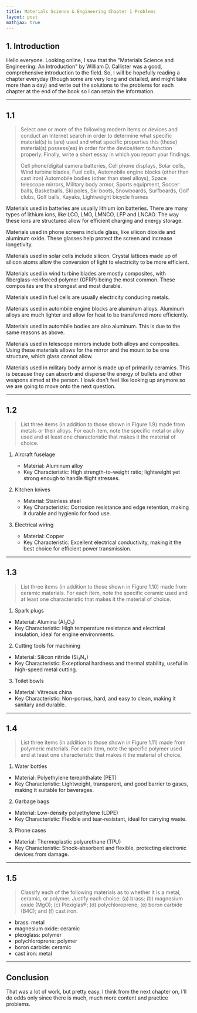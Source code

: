 ```yaml
---
title: Materials Science & Engineering Chapter 1 Problems
layout: post
mathjax: true
---
```


## 1. Introduction 
Hello everyone. Looking online, I saw that the "Materials Science and Engineering: An Introduction" by William D. Callister was a good, comprehensive introduction to the field. So, I will be hopefully reading a chapter everyday (though some are very long and detailed, and might take more than a day) and write out the solutions to the problems for each chapter at the end of the book so I can retain the information.

---

## 1.1 

> Select one or more of the following modern items or devices and conduct an Internet search in order to determine what specific material(s) is (are) used and what specific properties this (these) material(s) possess(es) in order for the device/item to function properly. Finally, write a short essay in which you report your findings.
>
> Cell phone/digital camera batteries, Cell phone displays, Solar cells, Wind turbine blades, Fuel cells, Automobile engine blocks (other than cast iron) Automobile bodies (other than steel alloys), Space telescope mirrors, Military body armor, Sports equipment, Soccer balls, Basketballs, Ski poles, Ski boots, Snowboards, Surfboards, Golf clubs, Golf balls, Kayaks, Lightweight bicycle frames
>

Materials used in batteries are usually lithium ion batteries. There are many types of lithium ions, like LCO, LMO, LMNCO, LFP and LNCAO. The way these ions are structured allow for efficient charging and energy storage. 

Materials used in phone screens include glass, like silicon dioxide and aluminum oxide. These glasses help protect the screen and increase longetivity.

Materials used in solar cells include silicon. Crystal lattices made up of silicon atoms allow the conversion of light to electricity to be more efficient. 

Materials used in wind turbine blades are mostly composites, with fiberglass-reinforced polymer (GFRP) being the most common. These composites are the strongest and most durable.

Materials used in fuel cells are usually electricity conducing metals. 

Materials used in autombile engine blocks are aluminum alloys. Aluminum alloys are much lighter and allow for heat to be transferred more efficiently.

Materials used in autombile bodies are also aluminum. This is due to the same reasons as above.

Materials used in telescope mirrors include both alloys and composites. Using these materials allows for the mirror and the mount to be one structure, which glass cannot allow. 

Materials used in military body armor is made up of primarily ceramics. This is because they can absorb and disperse the energy of bullets and other weapons aimed at the person. I lowk don't feel like looking up anymore so we are going to move onto the next question.

---

## 1.2
> List three items (in addition to those shown in Figure 1.9) made from metals or their alloys. For each item, note the specific metal or alloy used and at least one characteristic that makes it the material of choice.
>

1. Aircraft fuselage
    * Material: Aluminum alloy 
    * Key Characteristic: High strength-to-weight ratio; lightweight yet strong enough to handle flight stresses.

2. Kitchen knives
    * Material: Stainless steel 
    * Key Characteristic: Corrosion resistance and edge retention, making it durable and hygienic for food use.

3. Electrical wiring
    * Material: Copper
    * Key Characteristic: Excellent electrical conductivity, making it the best choice for efficient power transmission.

---

## 1.3 
>  List three items (in addition to those shown in Figure 1.10) made from ceramic materials. For each item, note the specific ceramic used and at least one characteristic that makes it the material of choice.

1. Spark plugs
* Material: Alumina (Al₂O₃)
* Key Characteristic: High temperature resistance and electrical insulation, ideal for engine environments.

2. Cutting tools for machining
* Material: Silicon nitride (Si₃N₄)
* Key Characteristic: Exceptional hardness and thermal stability, useful in high-speed metal cutting.

3. Toilet bowls
* Material: Vitreous china 
* Key Characteristic: Non-porous, hard, and easy to clean, making it sanitary and durable.

---

## 1.4 
> List three items (in addition to those shown in Figure 1.11) made from polymeric materials. For each item, note the specific polymer used and at least one characteristic that makes it the material of choice.
>

1. Water bottles
* Material: Polyethylene terephthalate (PET)
* Key Characteristic: Lightweight, transparent, and good barrier to gases, making it suitable for beverages.

2. Garbage bags
* Material: Low-density polyethylene (LDPE)
* Key Characteristic: Flexible and tear-resistant, ideal for carrying waste.

3. Phone cases
* Material: Thermoplastic polyurethane (TPU)
* Key Characteristic: Shock-absorbent and flexible, protecting electronic devices from damage.

---

## 1.5
> Classify each of the following materials as to whether it is a metal, ceramic, or polymer. Justify each choice: (a) brass; (b) magnesium oxide (MgO); (c) Plexiglas®; (d) polychloroprene; (e) boron carbide (B4C); and (f) cast iron.
> 

* brass: metal
* magnesium oxide: ceramic
* plexiglass: polymer
* polychloroprene: polymer
* boron carbide: ceramic
* cast iron: metal

---

## Conclusion
That was a lot of work, but pretty easy. I think from the next chapter on, I'll do odds only since there is much, much more content and practice problems. 